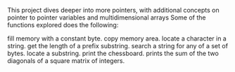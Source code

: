 This project dives deeper into more pointers, with additional concepts on pointer to pointer variables and multidimensional arrays Some of the functions explored does the following:

fill memory with a constant byte.
copy memory area.
locate a character in a string.
get the length of a prefix substring.
search a string for any of a set of bytes.
locate a substring.
print the chessboard.
prints the sum of the two diagonals of a square matrix of integers.